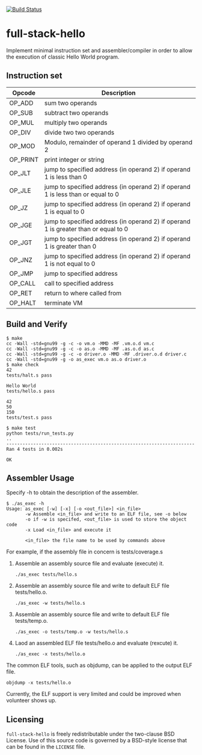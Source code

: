 [![Build Status](https://travis-ci.org/jserv/full-stack-hello.svg?branch=master)](https://travis-ci.org/jserv/full-stack-hello)

# full-stack-hello

Implement minimal instruction set and assembler/compiler in order to
allow the execution of classic Hello World program.


## Instruction set

| Opcode  | Description |
| ------------- | ------------- |
| OP_ADD | sum two operands |
| OP_SUB | subtract two operands |
| OP_MUL | multiply two operands |
| OP_DIV | divide two two operands |
| OP_MOD | Modulo, remainder of operand 1 divided by operand 2 |
| OP_PRINT | print integer or string |
| OP_JLT | jump to specified address (in operand 2) if operand 1 is less than 0 |
| OP_JLE | jump to specified address (in operand 2) if operand 1 is less than or equal to 0 |
| OP_JZ | jump to specified address (in operand 2) if operand 1 is equal to 0 |
| OP_JGE | jump to specified address (in operand 2) if operand 1 is greater than or equal to 0 |
| OP_JGT | jump to specified address (in operand 2) if operand 1 is greater than 0 |
| OP_JNZ | jump to specified address (in operand 2) if operand 1 is not equal to 0 |
| OP_JMP | jump to specified address |
| OP_CALL | call to specified address |
| OP_RET | return to where called from |
| OP_HALT | terminate VM |

## Build and Verify

```shell
$ make
cc -Wall -std=gnu99 -g -c -o vm.o -MMD -MF .vm.o.d vm.c
cc -Wall -std=gnu99 -g -c -o as.o -MMD -MF .as.o.d as.c
cc -Wall -std=gnu99 -g -c -o driver.o -MMD -MF .driver.o.d driver.c
cc -Wall -std=gnu99 -g -o as_exec vm.o as.o driver.o
$ make check
42
tests/halt.s pass

Hello World
tests/hello.s pass

42
50
150
tests/test.s pass

$ make test
python tests/run_tests.py
..
----------------------------------------------------------------------
Ran 4 tests in 0.002s

OK
```

## Assembler Usage
Specify -h to obtain the description of the assembler.
```
$ ./as_exec -h
Usage: as_exec [-w] [-x] [-o <out_file>] <in_file>
       -w Assemble <in_file> and write to an ELF file, see -o below
       -o if -w is specifed, <out_file> is used to store the object code
       -x Load <in_file> and execute it

       <in_file> the file name to be used by commands above
```
For example, if the assembly file in concern is tests/coverage.s
1. Assemble an assembly source file and evaluate (execute) it.
   ```
   ./as_exec tests/hello.s
   ```
2. Assemble an assembly source file and write to default ELF file tests/hello.o.
   ```
   ./as_exec -w tests/hello.s
   ```
3. Assemble an assembly source file and write to default ELF file tests/temp.o.
   ```
   ./as_exec -o tests/temp.o -w tests/hello.s
   ```
4. Laod an assembled ELF file tests/hello.o and evaluate (rexcute) it.
   ```
   ./as_exec -x tests/hello.o
   ```
The common ELF tools, such as objdump, can be applied to the output ELF file.
```
objdump -x tests/hello.o
```
Currently, the ELF support is very limited and could be improved when volunteer shows up.

## Licensing
`full-stack-hello` is freely redistributable under the two-clause BSD License.
Use of this source code is governed by a BSD-style license that can be found
in the `LICENSE` file.
